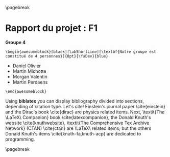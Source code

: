 \pagebreak

Rapport du projet : F1
=======================

**Groupe 4**

```{=latex}
\begin{awesomeblock}[black][\abShortLine][\textbf{Notre groupe est constitué de 4 personnes}]{0pt}{\faDev}{blue}
```

- Daniel Olivier
- Martin Michotte
- Morgan Valentin 
- Martin Perdaens

```{=latex}
\end{awesomeblock}
```

Using **biblatex** you can display bibliography divided into sections, depending of citation type. 
Let's cite! Einstein's journal paper \cite{einstein} and the Dirac's book \cite{dirac} are physics related items. 
Next, \textit{The \LaTeX\ Companion} book \cite{latexcompanion}, the Donald Knuth's website \cite{knuthwebsite}, \textit{The Comprehensive Tex Archive Network} (CTAN) \cite{ctan} are \LaTeX\ related items; but the others Donald Knuth's items \cite{knuth-fa,knuth-acp} are dedicated to programming. 

\pagebreak

